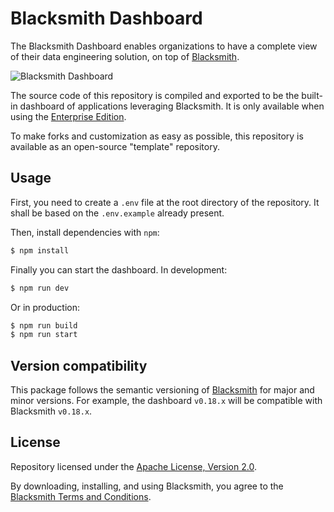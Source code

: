 # Blacksmith Dashboard

The Blacksmith Dashboard enables organizations to have a complete view of their
data engineering solution, on top of [Blacksmith](https://nunchi.studio/blacksmith).

![Blacksmith Dashboard](https://nunchi.studio/images/blacksmith/dashboard.002.png)

The source code of this repository is compiled and exported to be the built-in
dashboard of applications leveraging Blacksmith. It is only available when using
the [Enterprise Edition](https://nunchi.studio/blacksmith/pricing).

To make forks and customization as easy as possible, this repository is available
as an open-source "template" repository.

## Usage

First, you need to create a `.env` file at the root directory of the repository.
It shall be based on the `.env.example` already present.

Then, install dependencies with `npm`:
```bash
$ npm install
```

Finally you can start the dashboard. In development:
```bash
$ npm run dev
```

Or in production:
```bash
$ npm run build
$ npm run start
```

## Version compatibility

This package follows the semantic versioning of [Blacksmith](https://github.com/nunchistudio/blacksmith)
for major and minor versions. For example, the dashboard `v0.18.x` will be compatible
with Blacksmith `v0.18.x`.

## License

Repository licensed under the [Apache License, Version 2.0](./LICENSE).

By downloading, installing, and using Blacksmith, you agree to the
[Blacksmith Terms and Conditions](https://nunchi.studio/legal/terms).

